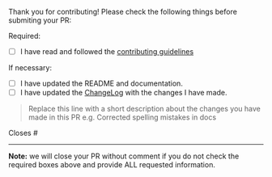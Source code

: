 Thank you for contributing! Please check the following things before submiting your PR:

Required:
- [ ] I have read and followed the [contributing guidelines](https://github.com/PuneetGopinath/IRCbot/blob/main/.github/CONTRIBUTING.md)

If necessary:
- [ ] I have updated the README and documentation.
- [ ] I have updated the [ChangeLog](https://github.com/PuneetGopinath/IRCbot/blob/main/ChangeLog.md) with the changes I have made.

> Replace this line with a short description about the changes you have made in this PR e.g. Corrected spelling mistakes in docs

<!--
If this pull request closes an issue, then add the issue number below
-->

Closes #

---------------------------------------------------------------------

**Note:** we will close your PR without comment if you do not check the required boxes above and provide ALL requested information.
